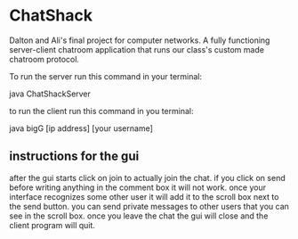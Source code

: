# ChatShack
Dalton and Ali's final project for computer networks. A fully functioning server-client chatroom application that runs our class's custom made chatroom protocol. 

To run the server run this command in your terminal:

java ChatShackServer

to run the client run this command in you terminal:

java bigG [ip address] [your username]


## instructions for the gui

after the gui starts click on join to actually join the chat.
if you click on send before writing anything in the comment box it will not work.
once your interface recognizes some other user it will add it to the scroll box next to the send button.
you can send private messages to other users that you can see in the scroll box.
once you leave the chat the gui will close and the client program will quit.
